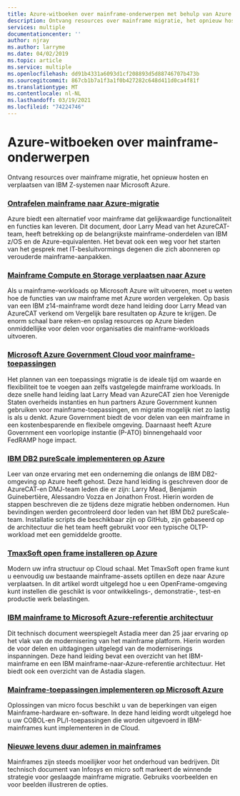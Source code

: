 ```yaml
---
title: Azure-witboeken over mainframe-onderwerpen met behulp van Azure Virtual Machines en Azure Storage
description: Ontvang resources over mainframe migratie, het opnieuw hosten en verplaatsen van IBM Z-systemen naar Microsoft Azure.
services: multiple
documentationcenter: ''
author: njray
ms.author: larryme
ms.date: 04/02/2019
ms.topic: article
ms.service: multiple
ms.openlocfilehash: dd91b4331a6093d1cf208893d5d88746707b473b
ms.sourcegitcommit: 867cb1b7a1f3a1f0b427282c648d411d0ca4f81f
ms.translationtype: MT
ms.contentlocale: nl-NL
ms.lasthandoff: 03/19/2021
ms.locfileid: "74224746"
---
```

# <a name="azure-white-papers-about-mainframe-topics"></a>Azure-witboeken over mainframe-onderwerpen

Ontvang resources over mainframe migratie, het opnieuw hosten en verplaatsen van IBM Z-systemen naar Microsoft Azure.

### <a name="demystifying-mainframe-to-azure-migration"></a>[Ontrafelen mainframe naar Azure-migratie](https://azure.microsoft.com/resources/demystifying-mainframe-to-azure-migration/)

Azure biedt een alternatief voor mainframe dat gelijkwaardige functionaliteit en functies kan leveren. Dit document, door Larry Mead van het AzureCAT-team, heeft betrekking op de belangrijkste mainframe-onderdelen van IBM z/OS en de Azure-equivalenten. Het bevat ook een weg voor het starten van het gesprek met IT-besluitvormings degenen die zich abonneren op verouderde mainframe-aanpakken.

### <a name="move-mainframe-compute-and-storage-to-azure"></a>[Mainframe Compute en Storage verplaatsen naar Azure](https://azure.microsoft.com/resources/move-mainframe-compute-and-storage-to-azure/)

Als u mainframe-workloads op Microsoft Azure wilt uitvoeren, moet u weten hoe de functies van uw mainframe met Azure worden vergeleken. Op basis van een IBM z14-mainframe wordt deze hand leiding door Larry Mead van AzureCAT verkend om Vergelijk bare resultaten op Azure te krijgen. De enorm schaal bare reken-en opslag resources op Azure bieden onmiddellijke voor delen voor organisaties die mainframe-workloads uitvoeren.

### <a name="microsoft-azure-government-cloud-for-mainframe-applications"></a>[Microsoft Azure Government Cloud voor mainframe-toepassingen](https://azure.microsoft.com/resources/microsoft-azure-government-cloud-for-mainframe-applications/)

Het plannen van een toepassings migratie is de ideale tijd om waarde en flexibiliteit toe te voegen aan zelfs vastgelegde mainframe workloads. In deze snelle hand leiding laat Larry Mead van AzureCAT zien hoe Verenigde Staten overheids instanties en hun partners Azure Government kunnen gebruiken voor mainframe-toepassingen, en migratie mogelijk niet zo lastig is als u denkt. Azure Government biedt de voor delen van een mainframe in een kostenbesparende en flexibele omgeving. Daarnaast heeft Azure Government een voorlopige instantie (P-ATO) binnengehaald voor FedRAMP hoge impact.

### <a name="deploy-ibm-db2-purescale-on-azure"></a>[IBM DB2 pureScale implementeren op Azure](https://azure.microsoft.com/resources/deploy-ibm-db2-purescale-on-azure/)

Leer van onze ervaring met een onderneming die onlangs de IBM DB2-omgeving op Azure heeft gehost. Deze hand leiding is geschreven door de AzureCAT-en DMJ-team leden die er zijn: Larry Mead, Benjamin Guinebertière, Alessandro Vozza en Jonathon Frost. Hierin worden de stappen beschreven die ze tijdens deze migratie hebben ondernomen. Hun bevindingen werden gecontroleerd door leden van het IBM Db2 pureScale-team. Installatie scripts die beschikbaar zijn op GitHub, zijn gebaseerd op de architectuur die het team heeft gebruikt voor een typische OLTP-workload met een gemiddelde grootte.

### <a name="install-tmaxsoft-openframe-on-azure"></a>[TmaxSoft open frame installeren op Azure](https://azure.microsoft.com/resources/install-tmaxsoft-openframe-on-azure/)

Modern uw infra structuur op Cloud schaal. Met TmaxSoft open frame kunt u eenvoudig uw bestaande mainframe-assets optillen en deze naar Azure verplaatsen. In dit artikel wordt uitgelegd hoe u een OpenFrame-omgeving kunt instellen die geschikt is voor ontwikkelings-, demonstratie-, test-en productie werk belastingen.

### <a name="ibm-mainframe-to-microsoft-azure-reference-architecture"></a>[IBM mainframe to Microsoft Azure-referentie architectuur](https://www.astadia.com/whitepaper/ibm-mainframe-to-microsoft-azure)

Dit technisch document weerspiegelt Astadia meer dan 25 jaar ervaring op het vlak van de modernisering van het mainframe platform. Hierin worden de voor delen en uitdagingen uitgelegd van de moderniserings inspanningen. Deze hand leiding bevat een overzicht van het IBM-mainframe en een IBM mainframe-naar-Azure-referentie architectuur. Het biedt ook een overzicht van de Astadia slagen.

### <a name="deploying-mainframe-applications-to-microsoft-azure"></a>[Mainframe-toepassingen implementeren op Microsoft Azure](https://www.microfocus.com/media/white-paper/deploying_mainframe_applications_to_microsoft_azure_wp.pdf)

Oplossingen van micro focus beschikt u van de beperkingen van eigen Mainframe-hardware en-software. In deze hand leiding wordt uitgelegd hoe u uw COBOL-en PL/I-toepassingen die worden uitgevoerd in IBM-mainframes kunt implementeren in de Cloud.

### <a name="breathe-new-life-into-mainframes"></a>[Nieuwe levens duur ademen in mainframes](https://www.infosys.com/services/modernization/breathe-new-life-mainframes.html)

 Mainframes zijn steeds moeilijker voor het onderhoud van bedrijven. Dit technisch document van Infosys en micro soft markeert de winnende strategie voor geslaagde mainframe migratie. Gebruiks voorbeelden en voor beelden illustreren de opties.